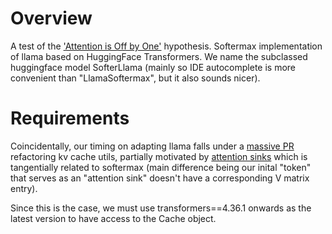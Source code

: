 # Overview

A test of the ['Attention is Off by One'](https://www.evanmiller.org/attention-is-off-by-one.html) hypothesis.
Softermax implementation of llama based on HuggingFace Transformers.
We name the subclassed huggingface model SofterLlama (mainly so IDE autocomplete is more convenient than "LlamaSoftermax", but it also sounds nicer).


# Requirements

Coincidentally, our timing on adapting llama falls under a [massive PR](https://github.com/huggingface/transformers/pull/26681) refactoring kv cache utils, partially motivated by
[attention sinks](http://arxiv.org/abs/2309.17453) which is tangentially related to softermax (main difference being our inital "token" that serves as an 
"attention sink" doesn't have a corresponding V matrix entry).

Since this is the case, we must use transformers==4.36.1 onwards as the latest version to have access to the Cache object.
